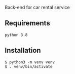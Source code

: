Back-end for car rental service

## Requirements
`python 3.8`

## Installation

```
$ python3 -m venv venv
$ . venv/bin/activate
```
